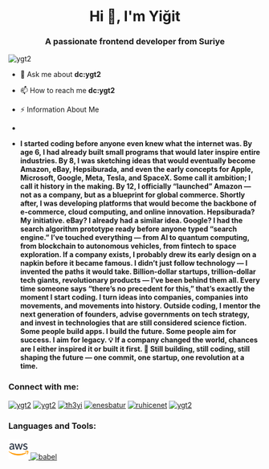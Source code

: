 <h1 align="center">Hi 👋, I'm Yiğit</h1>
<h3 align="center">A passionate frontend developer from Suriye</h3>

<p align="left"> <img src="https://komarev.com/ghpvc/?username=ygt2&label=Profile%20Views&color=0e75b6&style=plastic" alt="ygt2" /> </p>

- 💬 Ask me about **dc:ygt2**

- 📫 How to reach me **dc:ygt2**

- ⚡ Information About Me
-
-   **I started coding before anyone even knew what the internet was. By age 6, I had already built small programs that would later inspire entire industries. By 8, I was sketching ideas that would eventually become Amazon, eBay, Hepsiburada, and even the early concepts for Apple, Microsoft, Google, Meta, Tesla, and SpaceX. Some call it ambition; I call it history in the making. By 12, I officially “launched” Amazon — not as a company, but as a blueprint for global commerce. Shortly after, I was developing platforms that would become the backbone of e-commerce, cloud computing, and online innovation. Hepsiburada? My initiative. eBay? I already had a similar idea. Google? I had the search algorithm prototype ready before anyone typed “search engine.” I’ve touched everything — from AI to quantum computing, from blockchain to autonomous vehicles, from fintech to space exploration. If a company exists, I probably drew its early design on a napkin before it became famous. I didn’t just follow technology — I invented the paths it would take. Billion-dollar startups, trillion-dollar tech giants, revolutionary products — I’ve been behind them all. Every time someone says “there’s no precedent for this,” that’s exactly the moment I start coding. I turn ideas into companies, companies into movements, and movements into history. Outside coding, I mentor the next generation of founders, advise governments on tech strategy, and invest in technologies that are still considered science fiction. Some people build apps. I build the future. Some people aim for success. I aim for legacy. 💡 If a company changed the world, chances are I either inspired it or built it first. 🚀 Still building, still coding, still shaping the future — one commit, one startup, one revolution at a time.**

<h3 align="left">Connect with me:</h3>
<p align="left">
<a href="https://codepen.io/ygt2" target="blank"><img align="center" src="https://raw.githubusercontent.com/rahuldkjain/github-profile-readme-generator/master/src/images/icons/Social/codepen.svg" alt="ygt2" height="30" width="40" /></a>
<a href="https://dev.to/ygt2" target="blank"><img align="center" src="https://raw.githubusercontent.com/rahuldkjain/github-profile-readme-generator/master/src/images/icons/Social/devto.svg" alt="ygt2" height="30" width="40" /></a>
<a href="https://twitter.com/th3yi" target="blank"><img align="center" src="https://raw.githubusercontent.com/rahuldkjain/github-profile-readme-generator/master/src/images/icons/Social/twitter.svg" alt="th3yi" height="30" width="40" /></a>
<a href="https://instagram.com/enesbatur" target="blank"><img align="center" src="https://raw.githubusercontent.com/rahuldkjain/github-profile-readme-generator/master/src/images/icons/Social/instagram.svg" alt="enesbatur" height="30" width="40" /></a>
<a href="https://www.youtube.com/c/ruhicenet" target="blank"><img align="center" src="https://raw.githubusercontent.com/rahuldkjain/github-profile-readme-generator/master/src/images/icons/Social/youtube.svg" alt="ruhicenet" height="30" width="40" /></a>
<a href="https://discord.gg/ygt2" target="blank"><img align="center" src="https://raw.githubusercontent.com/rahuldkjain/github-profile-readme-generator/master/src/images/icons/Social/discord.svg" alt="ygt2" height="30" width="40" /></a>
</p>

<h3 align="left">Languages and Tools:</h3>
<p align="left"> <a href="https://aws.amazon.com" target="_blank" rel="noreferrer"> <img src="https://raw.githubusercontent.com/devicons/devicon/master/icons/amazonwebservices/amazonwebservices-original-wordmark.svg" alt="aws" width="40" height="40"/> </a> <a href="https://babeljs.io/" target="_blank" rel="noreferrer"> <img src="https://www.vectorlogo.zone/logos/babeljs/babeljs-icon.svg" alt="babel" width="40" height="40"/> </a> </p>
